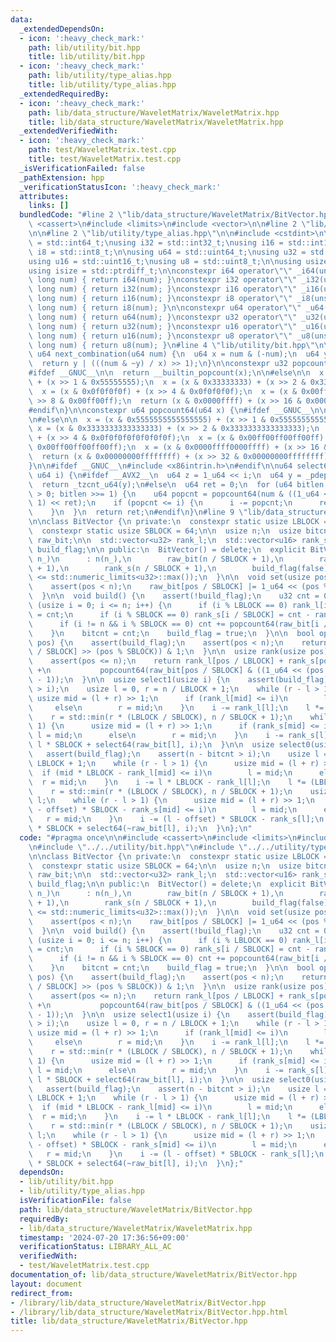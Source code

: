 ```yaml
---
data:
  _extendedDependsOn:
  - icon: ':heavy_check_mark:'
    path: lib/utility/bit.hpp
    title: lib/utility/bit.hpp
  - icon: ':heavy_check_mark:'
    path: lib/utility/type_alias.hpp
    title: lib/utility/type_alias.hpp
  _extendedRequiredBy:
  - icon: ':heavy_check_mark:'
    path: lib/data_structure/WaveletMatrix/WaveletMatrix.hpp
    title: lib/data_structure/WaveletMatrix/WaveletMatrix.hpp
  _extendedVerifiedWith:
  - icon: ':heavy_check_mark:'
    path: test/WaveletMatrix.test.cpp
    title: test/WaveletMatrix.test.cpp
  _isVerificationFailed: false
  _pathExtension: hpp
  _verificationStatusIcon: ':heavy_check_mark:'
  attributes:
    links: []
  bundledCode: "#line 2 \"lib/data_structure/WaveletMatrix/BitVector.hpp\"\n\n#include\
    \ <cassert>\n#include <limits>\n#include <vector>\n\n#line 2 \"lib/utility/bit.hpp\"\
    \n\n#line 2 \"lib/utility/type_alias.hpp\"\n\n#include <cstdint>\n\nusing i64\
    \ = std::int64_t;\nusing i32 = std::int32_t;\nusing i16 = std::int16_t;\nusing\
    \ i8 = std::int8_t;\n\nusing u64 = std::uint64_t;\nusing u32 = std::uint32_t;\n\
    using u16 = std::uint16_t;\nusing u8 = std::uint8_t;\n\nusing usize = std::size_t;\n\
    using isize = std::ptrdiff_t;\n\nconstexpr i64 operator\"\" _i64(unsigned long\
    \ long num) { return i64(num); }\nconstexpr i32 operator\"\" _i32(unsigned long\
    \ long num) { return i32(num); }\nconstexpr i16 operator\"\" _i16(unsigned long\
    \ long num) { return i16(num); }\nconstexpr i8 operator\"\" _i8(unsigned long\
    \ long num) { return i8(num); }\n\nconstexpr u64 operator\"\" _u64(unsigned long\
    \ long num) { return u64(num); }\nconstexpr u32 operator\"\" _u32(unsigned long\
    \ long num) { return u32(num); }\nconstexpr u16 operator\"\" _u16(unsigned long\
    \ long num) { return u16(num); }\nconstexpr u8 operator\"\" _u8(unsigned long\
    \ long num) { return u8(num); }\n#line 4 \"lib/utility/bit.hpp\"\n\nconstexpr\
    \ u64 next_combination(u64 num) {\n  u64 x = num & (-num);\n  u64 y = x + num;\n\
    \  return y | (((num & ~y) / x) >> 1);\n}\n\nconstexpr u32 popcount32(u32 x) {\n\
    #ifdef __GNUC__\n\n  return __builtin_popcount(x);\n\n#else\n\n  x = (x & 0x55555555)\
    \ + (x >> 1 & 0x55555555);\n  x = (x & 0x33333333) + (x >> 2 & 0x33333333);\n\
    \  x = (x & 0x0f0f0f0f) + (x >> 4 & 0x0f0f0f0f);\n  x = (x & 0x00ff00ff) + (x\
    \ >> 8 & 0x00ff00ff);\n  return (x & 0x0000ffff) + (x >> 16 & 0x0000ffff);\n\n\
    #endif\n}\n\nconstexpr u64 popcount64(u64 x) {\n#ifdef __GNUC__\n\n  return __builtin_popcountll(x);\n\
    \n#else\n\n  x = (x & 0x5555555555555555) + (x >> 1 & 0x5555555555555555);\n \
    \ x = (x & 0x3333333333333333) + (x >> 2 & 0x3333333333333333);\n  x = (x & 0x0f0f0f0f0f0f0f0f)\
    \ + (x >> 4 & 0x0f0f0f0f0f0f0f0f);\n  x = (x & 0x00ff00ff00ff00ff) + (x >> 8 &\
    \ 0x00ff00ff00ff00ff);\n  x = (x & 0x0000ffff0000ffff) + (x >> 16 & 0x0000ffff0000ffff);\n\
    \  return (x & 0x00000000ffffffff) + (x >> 32 & 0x00000000ffffffff);\n\n#endif\n\
    }\n\n#ifdef __GNUC__\n#include <x86intrin.h>\n#endif\n\nu64 select64(u64 num,\
    \ u64 i) {\n#ifdef __AVX2__\n  u64 z = 1_u64 << i;\n  u64 y = _pdep_u64(z, num);\n\
    \  return _tzcnt_u64(y);\n#else\n  u64 ret = 0;\n  for (u64 bitlen = 32; bitlen\
    \ > 0; bitlen >>= 1) {\n    u64 popcnt = popcount64(num & ((1_u64 << bitlen) -\
    \ 1) << ret);\n    if (popcnt <= i) {\n      i -= popcnt;\n      ret += bitlen;\n\
    \    }\n  }\n  return ret;\n#endif\n}\n#line 9 \"lib/data_structure/WaveletMatrix/BitVector.hpp\"\
    \n\nclass BitVector {\n private:\n  constexpr static usize LBLOCK = 1ul << 16;\n\
    \  constexpr static usize SBLOCK = 64;\n\n  usize n;\n  usize bitcnt;\n\n  std::vector<u64>\
    \ raw_bit;\n\n  std::vector<u32> rank_l;\n  std::vector<u16> rank_s;\n\n  bool\
    \ build_flag;\n\n public:\n  BitVector() = delete;\n  explicit BitVector(usize\
    \ n_)\n      : n(n_),\n        raw_bit(n / SBLOCK + 1),\n        rank_l(n / LBLOCK\
    \ + 1),\n        rank_s(n / SBLOCK + 1),\n        build_flag(false) {\n    assert(n_\
    \ <= std::numeric_limits<u32>::max());\n  }\n\n  void set(usize pos) {\n    assert(!build_flag);\n\
    \    assert(pos < n);\n    raw_bit[pos / SBLOCK] |= 1_u64 << (pos % SBLOCK);\n\
    \  }\n\n  void build() {\n    assert(!build_flag);\n    u32 cnt = 0;\n    for\
    \ (usize i = 0; i <= n; i++) {\n      if (i % LBLOCK == 0) rank_l[i / LBLOCK]\
    \ = cnt;\n      if (i % SBLOCK == 0) rank_s[i / SBLOCK] = cnt - rank_l[i / LBLOCK];\n\
    \      if (i != n && i % SBLOCK == 0) cnt += popcount64(raw_bit[i / SBLOCK]);\n\
    \    }\n    bitcnt = cnt;\n    build_flag = true;\n  }\n\n  bool operator[](usize\
    \ pos) {\n    assert(build_flag);\n    assert(pos < n);\n    return (raw_bit[pos\
    \ / SBLOCK] >> (pos % SBLOCK)) & 1;\n  }\n\n  usize rank(usize pos) {\n    assert(build_flag);\n\
    \    assert(pos <= n);\n    return rank_l[pos / LBLOCK] + rank_s[pos / SBLOCK]\
    \ +\n           popcount64(raw_bit[pos / SBLOCK] & ((1_u64 << (pos % SBLOCK))\
    \ - 1));\n  }\n\n  usize select1(usize i) {\n    assert(build_flag);\n    assert(bitcnt\
    \ > i);\n    usize l = 0, r = n / LBLOCK + 1;\n    while (r - l > 1) {\n     \
    \ usize mid = (l + r) >> 1;\n      if (rank_l[mid] <= i)\n        l = mid;\n \
    \     else\n        r = mid;\n    }\n    i -= rank_l[l];\n    l *= (LBLOCK / SBLOCK);\n\
    \    r = std::min(r * (LBLOCK / SBLOCK), n / SBLOCK + 1);\n    while (r - l >\
    \ 1) {\n      usize mid = (l + r) >> 1;\n      if (rank_s[mid] <= i)\n       \
    \ l = mid;\n      else\n        r = mid;\n    }\n    i -= rank_s[l];\n    return\
    \ l * SBLOCK + select64(raw_bit[l], i);\n  }\n\n  usize select0(usize i) {\n \
    \   assert(build_flag);\n    assert(n - bitcnt > i);\n    usize l = 0, r = n /\
    \ LBLOCK + 1;\n    while (r - l > 1) {\n      usize mid = (l + r) >> 1;\n    \
    \  if (mid * LBLOCK - rank_l[mid] <= i)\n        l = mid;\n      else\n      \
    \  r = mid;\n    }\n    i -= l * LBLOCK - rank_l[l];\n    l *= (LBLOCK / SBLOCK);\n\
    \    r = std::min(r * (LBLOCK / SBLOCK), n / SBLOCK + 1);\n    usize offset =\
    \ l;\n    while (r - l > 1) {\n      usize mid = (l + r) >> 1;\n      if ((mid\
    \ - offset) * SBLOCK - rank_s[mid] <= i)\n        l = mid;\n      else\n     \
    \   r = mid;\n    }\n    i -= (l - offset) * SBLOCK - rank_s[l];\n    return l\
    \ * SBLOCK + select64(~raw_bit[l], i);\n  }\n};\n"
  code: "#pragma once\n\n#include <cassert>\n#include <limits>\n#include <vector>\n\
    \n#include \"../../utility/bit.hpp\"\n#include \"../../utility/type_alias.hpp\"\
    \n\nclass BitVector {\n private:\n  constexpr static usize LBLOCK = 1ul << 16;\n\
    \  constexpr static usize SBLOCK = 64;\n\n  usize n;\n  usize bitcnt;\n\n  std::vector<u64>\
    \ raw_bit;\n\n  std::vector<u32> rank_l;\n  std::vector<u16> rank_s;\n\n  bool\
    \ build_flag;\n\n public:\n  BitVector() = delete;\n  explicit BitVector(usize\
    \ n_)\n      : n(n_),\n        raw_bit(n / SBLOCK + 1),\n        rank_l(n / LBLOCK\
    \ + 1),\n        rank_s(n / SBLOCK + 1),\n        build_flag(false) {\n    assert(n_\
    \ <= std::numeric_limits<u32>::max());\n  }\n\n  void set(usize pos) {\n    assert(!build_flag);\n\
    \    assert(pos < n);\n    raw_bit[pos / SBLOCK] |= 1_u64 << (pos % SBLOCK);\n\
    \  }\n\n  void build() {\n    assert(!build_flag);\n    u32 cnt = 0;\n    for\
    \ (usize i = 0; i <= n; i++) {\n      if (i % LBLOCK == 0) rank_l[i / LBLOCK]\
    \ = cnt;\n      if (i % SBLOCK == 0) rank_s[i / SBLOCK] = cnt - rank_l[i / LBLOCK];\n\
    \      if (i != n && i % SBLOCK == 0) cnt += popcount64(raw_bit[i / SBLOCK]);\n\
    \    }\n    bitcnt = cnt;\n    build_flag = true;\n  }\n\n  bool operator[](usize\
    \ pos) {\n    assert(build_flag);\n    assert(pos < n);\n    return (raw_bit[pos\
    \ / SBLOCK] >> (pos % SBLOCK)) & 1;\n  }\n\n  usize rank(usize pos) {\n    assert(build_flag);\n\
    \    assert(pos <= n);\n    return rank_l[pos / LBLOCK] + rank_s[pos / SBLOCK]\
    \ +\n           popcount64(raw_bit[pos / SBLOCK] & ((1_u64 << (pos % SBLOCK))\
    \ - 1));\n  }\n\n  usize select1(usize i) {\n    assert(build_flag);\n    assert(bitcnt\
    \ > i);\n    usize l = 0, r = n / LBLOCK + 1;\n    while (r - l > 1) {\n     \
    \ usize mid = (l + r) >> 1;\n      if (rank_l[mid] <= i)\n        l = mid;\n \
    \     else\n        r = mid;\n    }\n    i -= rank_l[l];\n    l *= (LBLOCK / SBLOCK);\n\
    \    r = std::min(r * (LBLOCK / SBLOCK), n / SBLOCK + 1);\n    while (r - l >\
    \ 1) {\n      usize mid = (l + r) >> 1;\n      if (rank_s[mid] <= i)\n       \
    \ l = mid;\n      else\n        r = mid;\n    }\n    i -= rank_s[l];\n    return\
    \ l * SBLOCK + select64(raw_bit[l], i);\n  }\n\n  usize select0(usize i) {\n \
    \   assert(build_flag);\n    assert(n - bitcnt > i);\n    usize l = 0, r = n /\
    \ LBLOCK + 1;\n    while (r - l > 1) {\n      usize mid = (l + r) >> 1;\n    \
    \  if (mid * LBLOCK - rank_l[mid] <= i)\n        l = mid;\n      else\n      \
    \  r = mid;\n    }\n    i -= l * LBLOCK - rank_l[l];\n    l *= (LBLOCK / SBLOCK);\n\
    \    r = std::min(r * (LBLOCK / SBLOCK), n / SBLOCK + 1);\n    usize offset =\
    \ l;\n    while (r - l > 1) {\n      usize mid = (l + r) >> 1;\n      if ((mid\
    \ - offset) * SBLOCK - rank_s[mid] <= i)\n        l = mid;\n      else\n     \
    \   r = mid;\n    }\n    i -= (l - offset) * SBLOCK - rank_s[l];\n    return l\
    \ * SBLOCK + select64(~raw_bit[l], i);\n  }\n};"
  dependsOn:
  - lib/utility/bit.hpp
  - lib/utility/type_alias.hpp
  isVerificationFile: false
  path: lib/data_structure/WaveletMatrix/BitVector.hpp
  requiredBy:
  - lib/data_structure/WaveletMatrix/WaveletMatrix.hpp
  timestamp: '2024-07-20 17:36:56+09:00'
  verificationStatus: LIBRARY_ALL_AC
  verifiedWith:
  - test/WaveletMatrix.test.cpp
documentation_of: lib/data_structure/WaveletMatrix/BitVector.hpp
layout: document
redirect_from:
- /library/lib/data_structure/WaveletMatrix/BitVector.hpp
- /library/lib/data_structure/WaveletMatrix/BitVector.hpp.html
title: lib/data_structure/WaveletMatrix/BitVector.hpp
---
```

